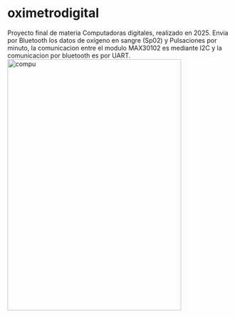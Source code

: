 # oximetrodigital
Proyecto final de materia Computadoras digitales, realizado en 2025.
Envia por Bluetooth los datos de oxígeno en sangre (Sp02) y Pulsaciones por minuto, la comunicacion entre el modulo MAX30102 es mediante I2C y la comunicacion por bluetooth es por UART.
<img width="390" height="565" alt="compu" src="https://github.com/user-attachments/assets/6ed3d458-fb78-4a21-b900-cf3f8db41b1e" />

